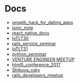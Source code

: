 Docs
====

- [growth_hack_for_dating_apps](https://github.com/yanghaoyuying/all_docs/blob/master/_posts/growth_hack_for_dating_apps.markdown)
- [ionic_note](https://github.com/yanghaoyuying/all_docs/blob/master/_posts/ionic_note.markdown)
- [react_native_docs](https://github.com/yanghaoyuying/all_docs/blob/master/_posts/react-native-docs.markdown)
- [IoTLT30](https://github.com/yanghaoyuying/all_docs/blob/master/_posts/IotLT30.markdown)
- [rails_service_seminar](https://github.com/yanghaoyuying/all_docs/blob/master/_posts/rails_service_seminar.markdown)
- [IoTLT31](https://github.com/yanghaoyuying/all_docs/blob/master/_posts/IotLT31.markdown)
- [python_serminar](https://github.com/yanghaoyuying/all_docs/blob/master/_posts/python_seminar.markdown)
- [VENTURE ENGINEER MEETUP](https://github.com/yanghaoyuying/all_docs/blob/master/_posts/venture_engineer_meetup.markdown)
- [html5_conference_2017](https://github.com/yanghaoyuying/all_docs/blob/master/_posts/html5_conference_2017.markdown)
- [Shibuya_ruby](https://github.com/yanghaoyuying/all_docs/blob/master/_posts/shibuya_ruby.markdown)
- [rails_developers_meetup](https://github.com/yanghaoyuying/all_docs/blob/master/_posts/rails_developers_meetup.markdown)
